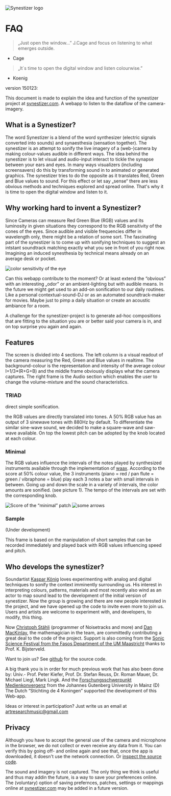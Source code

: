 ![Synestizer logo](https://raw.githubusercontent.com/synestize/synestizer/master/docs/synestizer_logo_50x50.png)

# FAQ

> „Just open the window...”  J.Cage and focus on listening to what emerges outside.
- Cage

> „It`s time to open the digital window and listen colourwise.”
- Koenig

version 150123:

This document is made to explain the idea and function of the synestizer project 
at [synestizer.com](http://synestizer.com).
A webapp to listen to the dataflow of the camera-imagery. 

## What is a Synestizer?

The word Synestizer is a blend of the word synthesizer (electric signals converted into sounds) and synaesthesia (sensation together).
The synestizer is an attempt to sonify the live imagery of a (web-)camera by making colour-values audible in different ways.
The idea behind the synestizer is to let visual and audio-input interact to tickle the synapse between your ears and eyes.
In many ways visualizers (including screensavers) do this by transforming sound in to animated or generated graphics.
The synestizer tries to do the opposite as it translates Red, Green and Blue values to sound. For this effect or let say „sense“ there are less obvious methods and techniques explored and spread online.  That's why it is time to open the digital window and listen to it.

## Why working hard to invent a Synestizer? 

Since Cameras can measure Red Green Blue (RGB) values and its luminosity in given situations they correspond to the RGB sensitivity of the cones of the eyes.
Since audible and visible frequencies differ in wavelength only, there might be a relation of some sort.
The fascinating part of the synestizer is to come up with sonifying techniques to suggest an intstant soundtrack matching exactly what you see in front of you right now. Imagining an induced synesthesia by technical means already on an average desk or pocket.

![color sensitivity of the eye](https://raw.githubusercontent.com/synestize/synestizer/master/docs/Color_Sensitivity.jpg)

Can this webapp contribute to the moment? Or at least extend the “obvious” with an interesting „odor” 
or an ambient-lighting but with audible means.
In the future we might get used to an add-on sonification to our daily routines. Like a personal contextual-sound-DJ or as an automated soundtrack-maker for movies.
Maybe just to pimp a daily situation or create an acoustic ambiance for a room.

A challenge for the synestizer-project is to generate ad-hoc compositions that are fitting to the situation you are or better said your camera is in, and on top surprise you again and again. 

## Features

The screen is divided into 4 sections. The left column is a visual readout of the camera measuring the Red, Green and Blue values in realtime. The background-colour is the representation and intensity of the average colour I=1/3*(R+G+B)  and the middle frame obviously displays what the camera captures. The right frame is the Audio section which enables the user to change the volume-mixture and the sound characteristics. 

### TRIAD

direct simple sonification.

the RGB values are directly translated into tones. A 50% RGB value has an output of 3 sinewave tones with 880Hz by default. 
To differentiate the similar sine-wave sound, we decided to make a square-wave and saw-wave available. On top the lowest pitch can be adopted by the knob located at each colour.

### Minimal 

The RGB values influence the intervals of the notes played by synthesized instruments available through the implementation of [waax](https://github.com/hoch/waax).
According to the score at 50% colour value, the 3 instruments 
(piano = red / pan flute = green / vibraphone = blue)
play each 3 notes a bar with small intervals in between. Going up and down the scale in a variety of intervals, the color amounts are sonified. (see picture 1). The tempo of the intervals are set with the corresponding knob.

![Score of the “minimal” patch](https://raw.githubusercontent.com/synestize/synestizer/master/docs/Synestizer_Partitur.png)
![some arrows](https://raw.githubusercontent.com/synestize/synestizer/master/docs/Synestizer_sketch_score2.png)

### Sample

(Under development)

This frame is based on the manipulation of short samples that can be recorded immediately and played back with RGB values influencing speed and pitch.

## Who develops the synestizer?

Soundartist [Kaspar König](www.kasparkoenig.com) loves experimenting with analog and digital techniques to sonify the context imminently surrounding us.
His interest in interpreting colours, patterns, materials and most recently also wind as an actor to map sound lead to the development of the initial version of synestizer.
Now the group is growing and there are new people interested in the project, and we have opened up the code to invite even more to join us.
Users and artists are welcome to experiment with, and developers, to modify, this thing. 

Now [Christoph Stähli](http://www.stahlnow.com) (programmer of Noisetracks and more) and [Dan MacKinlay](http://notes.livingthing.org/), the mathemagician in the team, are committedly contributing a great deal to the code of the project.
Support is also coming from the [Sonic Science Festival from the Fasos Department of the UM Maastricht](http://fasos-research.nl/sonicsciencefestival/event/163/?instance_id=98) thanks to Prof. K. Bijsterveld. 

Want to join us?
See [github](https://github.com/synestize/synestizer) for the source code.

A big thank you is in order for much previous work that has also been done by: Univ.- Prof. Peter Kiefer, Prof. Dr. Stefan Reuss, Dr. Roman Mauer, Dr. Michael Liegl, Mark Lingk.
And the [Forschungsschwerpunkt Medienkonvergenz](http://www.medienkonvergenz.uni-mainz.de/) from the Johannes Gutenberg University in Mainz (D) 
The Dutch “Stichting de 4 Koningen” supported the development of this Web-app.

Ideas or interest in participation? Just write us an email at artresearchmusic@gmail.com


## Privacy

Although you have to accept the general use of the camera and microphone in the browser, we do not collect or even receive any data from it.
You can verify this by going off- and online again and see that, once the app is downloaded, it doesn't use the network connection.
Or [inspect the source code](https://github.com/synestize/synestizer).

The sound and imagery is not captured.
The only thing we think is useful and thus may addin the future, is a way to save your preferences online.
The (voluntary) option of saving prefernces, patches, settings or mappings online at [synestizer.com](http://synestizer.com) may be added in a future version.